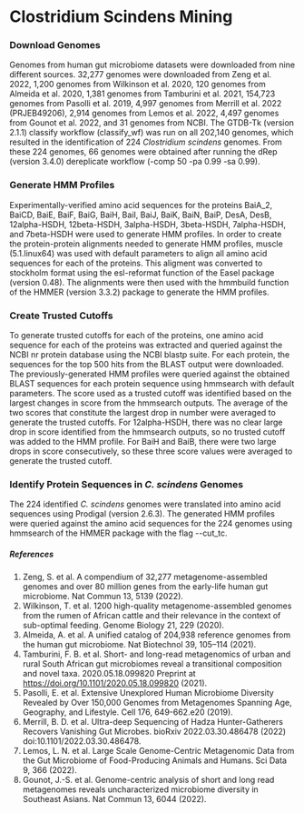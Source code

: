 # Clostridium Scindens Mining

### Download Genomes
Genomes from human gut microbiome datasets were downloaded from nine different sources. 32,277 genomes were downloaded from Zeng et al. 2022, 1,200 genomes from Wilkinson et al. 2020, 120 genomes from Almeida et al. 2020, 1,381 genomes from Tamburini et al. 2021, 154,723 genomes from Pasolli et al. 2019, 4,997 genomes from Merrill et al. 2022 (PRJEB49206), 2,914 genomes from Lemos et al. 2022, 4,497 genomes from Gounot et al. 2022, and 31 genomes from NCBI. The GTDB-Tk (version 2.1.1) classify workflow (classify_wf) was run on all 202,140 genomes, which resulted in the identification of 224 _Clostridium scindens_ genomes. From these 224 genomes, 66 genomes were obtained after running the dRep (version 3.4.0) dereplicate workflow (-comp 50 -pa 0.99 -sa 0.99). 

### Generate HMM Profiles
Experimentally-verified amino acid sequences for the proteins BaiA_2, BaiCD, BaiE, BaiF, BaiG, BaiH, BaiI, BaiJ, BaiK, BaiN, BaiP, DesA, DesB, 12alpha-HSDH, 12beta-HSDH, 3alpha-HSDH, 3beta-HSDH, 7alpha-HSDH, and 7beta-HSDH were used to generate HMM profiles. In order to create the protein-protein alignments needed to generate HMM profiles, muscle (5.1.linux64) was used with default parameters to align all amino acid sequences for each of the proteins. This aligment was converted to stockholm format using the esl-reformat function of the Easel package (version 0.48). The alignments were then used with the hmmbuild function of the HMMER (version 3.3.2) package to generate the HMM profiles. 

### Create Trusted Cutoffs
To generate trusted cutoffs for each of the proteins, one amino acid sequence for each of the proteins was extracted and queried against the NCBI nr protein database using the NCBI blastp suite. For each protein, the sequences for the top 500 hits from the BLAST output were downloaded. The previously-generated HMM profiles were queried against the obtained BLAST sequences for each protein sequence using hmmsearch with default parameters. The score used as a trusted cutoff was identified based on the largest changes in score from the hmmsearch outputs. The average of the two scores that constitute the largest drop in number were averaged to generate the trusted cutoffs. For 12alpha-HSDH, there was no clear large drop in score identified from the hmmsearch outputs, so no trusted cutoff was added to the HMM profile. For BaiH and BaiB, there were two large drops in score consecutively, so these three score values were averaged to generate the trusted cutoff. 

### Identify Protein Sequences in _C. scindens_ Genomes
The 224 identified _C. scindens_ genomes were translated into amino acid sequences using Prodigal (version 2.6.3). The generated HMM profiles were queried against the amino acid sequences for the 224 genomes using hmmsearch of the HMMER package with the flag --cut_tc. 

##### References
1. Zeng, S. et al. A compendium of 32,277 metagenome-assembled genomes and over 80 million genes from the early-life human gut microbiome. Nat Commun 13, 5139 (2022).
2. Wilkinson, T. et al. 1200 high-quality metagenome-assembled genomes from the rumen of African cattle and their relevance in the context of sub-optimal feeding. Genome Biology 21, 229 (2020).
3. Almeida, A. et al. A unified catalog of 204,938 reference genomes from the human gut microbiome. Nat Biotechnol 39, 105–114 (2021).
4. Tamburini, F. B. et al. Short- and long-read metagenomics of urban and rural South African gut microbiomes reveal a transitional composition and novel taxa. 2020.05.18.099820 Preprint at https://doi.org/10.1101/2020.05.18.099820 (2021).
5. Pasolli, E. et al. Extensive Unexplored Human Microbiome Diversity Revealed by Over 150,000 Genomes from Metagenomes Spanning Age, Geography, and Lifestyle. Cell 176, 649-662.e20 (2019).
6. Merrill, B. D. et al. Ultra-deep Sequencing of Hadza Hunter-Gatherers Recovers Vanishing Gut Microbes. bioRxiv 2022.03.30.486478 (2022) doi:10.1101/2022.03.30.486478.
7. Lemos, L. N. et al. Large Scale Genome-Centric Metagenomic Data from the Gut Microbiome of Food-Producing Animals and Humans. Sci Data 9, 366 (2022).
8. Gounot, J.-S. et al. Genome-centric analysis of short and long read metagenomes reveals uncharacterized microbiome diversity in Southeast Asians. Nat Commun 13, 6044 (2022).







